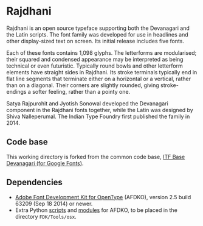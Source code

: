 # Rajdhani

Rajdhani is an open source typeface supporting both the Devanagari and the Latin scripts. The font family was developed for use in headlines and other display-sized text on screen. Its initial release includes five fonts.

Each of these fonts contains 1,098 glyphs. The letterforms are modularised; their squared and condensed appearance may be interpreted as being technical or even futuristic. Typically round bowls and other letterform elements have straight sides in Rajdhani. Its stroke terminals typically end in flat line segments that terminate either on a horizontal or a vertical, rather than on a diagonal. Their corners are slightly rounded, giving stroke-endings a softer feeling, rather than a pointy one.

Satya Rajpurohit and Jyotish Sonowal developed the Devanagari component in the Rajdhani fonts together, while the Latin was designed by Shiva Nalleperumal. The Indian Type Foundry first published the family in 2014.

## Code base

This working directory is forked from the common code base, [ITF Base Devanagari (for Google Fonts)](https://github.com/itfoundry/base-devanagari-gf).

## Dependencies

- [Adobe Font Development Kit for OpenType](http://www.adobe.com/devnet/opentype/afdko.html) (AFDKO), version 2.5 build 63209 (Sep 18 2014) or newer.
- Extra Python [scripts](https://github.com/adobe-type-tools/python-scripts) and [modules](https://github.com/adobe-type-tools/python-modules) for AFDKO, to be placed in the directory `FDK/Tools/osx`.
